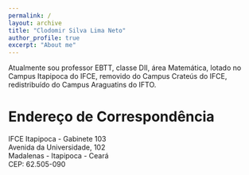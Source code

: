 ```yaml
---
permalink: /
layout: archive
title: "Clodomir Silva Lima Neto"
author_profile: true
excerpt: "About me"
---
```


Atualmente sou professor EBTT, classe DII, área Matemática, lotado no Campus Itapipoca do IFCE, removido do Campus Crateús do IFCE, redistribuí­do do Campus Araguatins do IFTO.

# Endereço de Correspondência

IFCE Itapipoca - Gabinete 103 <br />
Avenida da Universidade, 102 <br />
Madalenas - Itapipoca - Ceará <br />
CEP: 62.505-090